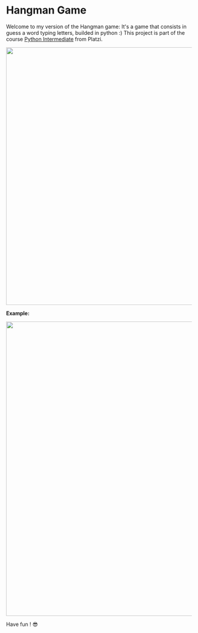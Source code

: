 # Hangman Game
Welcome to my version of the Hangman game: It's a game that consists in guess a word typing letters, builded in python :)
This project is part of the course [Python Intermediate](https://platzi.com/clases/python-intermedio/) from Platzi.
<p align= 'center'>
  <img src='https://user-images.githubusercontent.com/88550504/140585481-f95369ef-4dd9-467f-8d00-a5f94eaf3402.png' width=700>
</p>

**Example:**

<p align='center'>
  <img src='https://user-images.githubusercontent.com/88550504/140585652-d70215e5-e599-40ce-ae85-3446e4d8226f.png' width=800>
</p>

Have fun ! 😎
